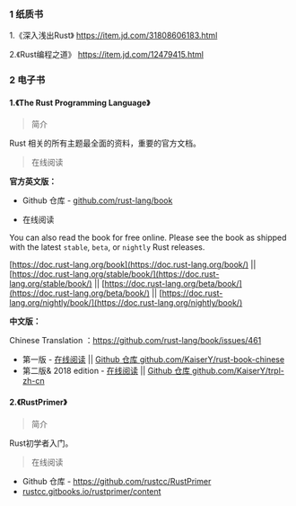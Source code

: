 ### 1 纸质书

1.《深入浅出Rust》
https://item.jd.com/31808606183.html

2.《Rust编程之道》
https://item.jd.com/12479415.html

### 2 电子书

#### 1.《The Rust Programming Language》

> 简介
> 
Rust 相关的所有主题最全面的资料，重要的官方文档。

> 在线阅读

**官方英文版：**
* Github 仓库 - [github.com/rust-lang/book](https://github.com/rust-lang/book)

* 在线阅读

You can also read the book for free online. Please see the book as shipped with the latest `stable`, `beta`, or `nightly` Rust releases. 

[https://doc.rust-lang.org/book](https://doc.rust-lang.org/book/) || [https://doc.rust-lang.org/stable/book/](https://doc.rust-lang.org/stable/book/) || [https://doc.rust-lang.org/beta/book/](https://doc.rust-lang.org/beta/book/) || [https://doc.rust-lang.org/nightly/book/](https://doc.rust-lang.org/nightly/book/)

**中文版：**

Chinese Translation ：https://github.com/rust-lang/book/issues/461

* 第一版 - [在线阅读](https://kaisery.gitbooks.io/rust-book-chinese/content/) || [Github 仓库 github.com/KaiserY/rust-book-chinese](https://github.com/KaiserY/rust-book-chinese)
* 第二版& 2018 edition - [在线阅读](https://kaisery.github.io/trpl-zh-cn/) || [Github 仓库 github.com/KaiserY/trpl-zh-cn](https://github.com/KaiserY/trpl-zh-cn)

#### 2.《RustPrimer》

> 简介
> 
Rust初学者入门。

> 在线阅读

* Github 仓库 - https://github.com/rustcc/RustPrimer
* [rustcc.gitbooks.io/rustprimer/content](https://rustcc.gitbooks.io/rustprimer/content/)


